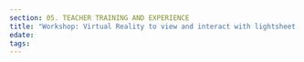 ```yaml
---
section: 05. TEACHER TRAINING AND EXPERIENCE
title: "Workshop: Virtual Reality to view and interact with lightsheet imaging"
edate: 
tags:
---
```


